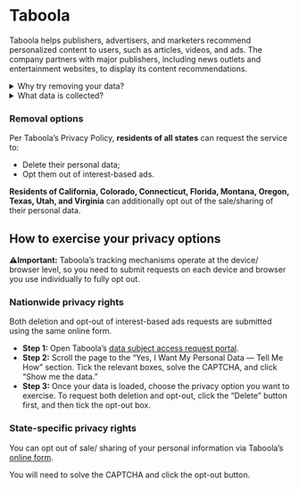# Taboola

Taboola helps publishers, advertisers, and marketers recommend personalized content to users, such as articles, videos, and ads. The company partners with major publishers, including news outlets and entertainment websites, to display its content recommendations.

<details>
<summary>Why try removing your data?</summary>
<p>Opting out of Taboola will primarily reduce tracking of your online browsing habits and preferences.</p>
</details>
<details>
<summary>What data is collected?</summary>
<p>Taboola collects various data types to deliver personalized content recommendations, including demographic information, unique identifiers to recognize you across devices and sessions, interactions with websites and ads, network information, online behavior and preferences, and other digital identifiers.</p>
</details>

### Removal options

Per Taboola’s Privacy Policy, **residents of all states** can request the service to:
<div class="list-style-bullet"></div>

- Delete their personal data;
- Opt them out of interest-based ads.

**Residents of California, Colorado, Connecticut, Florida, Montana, Oregon, Texas, Utah, and Virginia** can additionally opt out of the sale/sharing of their personal data.


## How to exercise your privacy options

⚠️**Important:** Taboola’s tracking mechanisms operate at the device/ browser level, so you need to submit requests on each device and browser you use individually to fully opt out.

### Nationwide privacy rights

Both deletion and opt-out of interest-based ads requests are submitted using the same online form.
<div class="list-style-none"></div>

- **Step 1:** Open Taboola’s [data subject access request portal](https://accessrequest.taboola.com/access).
- **Step 2:** Scroll the page to the “Yes, I Want My Personal Data — Tell Me How” section. Tick the relevant boxes, solve the CAPTCHA, and click “Show me the data.”
- **Step 3:** Once your data is loaded, choose the privacy option you want to exercise. To request both deletion and opt-out, click the “Delete” button first, and then tick the opt-out box.

### State-specific privacy rights

You can opt out of sale/ sharing of your personal information via Taboola’s [online form](https://ccparequest.taboola.com/).

You will need to solve the CAPTCHA and click the opt-out button.
